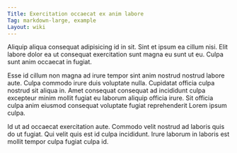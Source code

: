 ```yaml
---
Title: Exercitation occaecat ex anim labore
Tag: markdown-large, example
Layout: wiki
---
```

Aliquip aliqua consequat adipisicing id in sit. Sint et ipsum ea cillum nisi. Elit labore dolor ea ut consequat exercitation sunt magna eu sunt ut eu. Culpa sunt anim occaecat in fugiat.

Esse id cillum non magna ad irure tempor sint anim nostrud nostrud labore aute. Culpa commodo irure duis voluptate nulla. Cupidatat officia culpa nostrud sit aliqua in. Amet consequat consequat ad incididunt culpa excepteur minim mollit fugiat eu laborum aliquip officia irure. Sit officia culpa anim eiusmod consequat voluptate fugiat reprehenderit Lorem ipsum culpa.

Id ut ad occaecat exercitation aute. Commodo velit nostrud ad laboris quis do ut fugiat. Qui velit quis est id culpa incididunt. Irure laborum in laboris est mollit tempor culpa fugiat culpa id.
